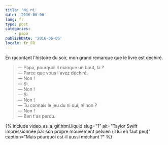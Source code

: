 ```yaml
---
title: 'Ni ni'
date: '2016-06-06'
lang: fr
type: post
categories:
    - papa
publishDate: '2016-06-06'
locale: fr_FR
---
```


En racontant l'histoire du soir, mon grand remarque que le livre est déchiré.

<!-- more -->

> — Papa, pourquoi il manque un bout, là ?  
> — Parce que vous l'avez déchiré.  
> — Non !  
> — Si.  
> — Non !  
> — Si.  
> — Non !  
> — Tu connais le jeu du ni oui, ni non ?  
> — Non !  
> — Ben t'as perdu.

{% include video_as_a_gif.html.liquid 
  slug="1" 
  alt="Taylor Swift impressionnée par son propre mouvement pelvien (il lui en faut peu)" 
  caption="Mais pourquoi est-il aussi méchant ?"
%}
